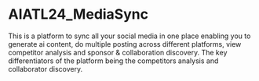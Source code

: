# AIATL24_MediaSync
This is a platform to sync all your social media in one place enabling you to generate ai content, do multiple posting across different platforms, view competitor analysis and  sponsor &amp; collaboration discovery. The key differentiators of the platform being the competitors analysis and collaborator discovery. 
